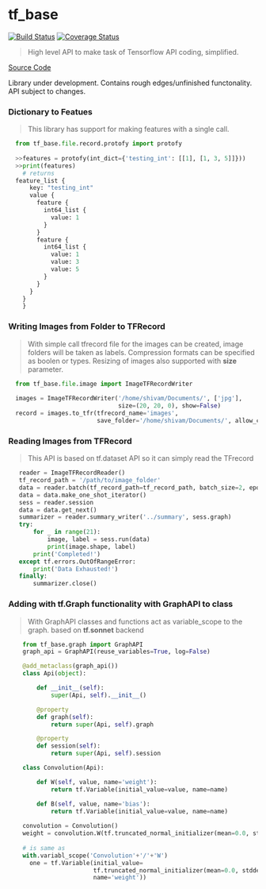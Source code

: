 tf_base
===
[![Build Status](https://travis-ci.com/Shivamagrawal2014/tf_base.svg?branch=master)](https://travis-ci.com/Shivamagrawal2014/tf_base)
[![Coverage Status](https://coveralls.io/repos/github/Shivamagrawal2014/tf_base/badge.svg?branch=master)](https://coveralls.io/github/Shivamagrawal2014/tf_base?branch=master)

>High level API to make task of Tensorflow API coding, simplified.

[Source Code](http://github.com/shivamagrawal2014/tf_base/)

Library under development. Contains rough edges/unfinished functonality. API subject to changes.

### Dictionary to Featues 
  >This library has support for making features with a single call. 
```python 
  from tf_base.file.record.protofy import protofy
  
  >>features = protofy(int_dict={'testing_int': [[1], [1, 3, 5]]}))
  >>print(features)
    # returns
  feature_list {
      key: "testing_int"
      value {
        feature {
          int64_list {
            value: 1
          }
        }
        feature {
          int64_list {
            value: 1
            value: 3
            value: 5
          }
        }
      }
    }
    }
```
### Writing Images from Folder to TFRecord
  > With simple call tfrecord file for the images can be created, image folders will be taken as labels. Compression
  formats can be specified as boolen or types. Resizing of images also supported with **size** parameter.
  
  ```python 
    from tf_base.file.image import ImageTFRecordWriter
    
    images = ImageTFRecordWriter('/home/shivam/Documents/', ['jpg'],
                                 size=(20, 20, 0), show=False)
    record = images.to_tfr(tfrecord_name='images',
                           save_folder='/home/shivam/Documents/', allow_compression=True)
  
  ```
 ### Reading Images from TFRecord
 
 > This API is based on tf.dataset API so it can simply read the TFrecord  
 ```python 
    reader = ImageTFRecordReader()
    tf_record_path = '/path/to/image_folder'
    data = reader.batch(tf_record_path=tf_record_path, batch_size=2, epochs_size=1)
    data = data.make_one_shot_iterator()
    sess = reader.session
    data = data.get_next()
    summarizer = reader.summary_writer('../summary', sess.graph)
    try:
        for _ in range(21):
            image, label = sess.run(data)
            print(image.shape, label)
        print('Completed!')
    except tf.errors.OutOfRangeError:
        print('Data Exhausted!')
    finally:
        summarizer.close()
 
 ```


### Adding with tf.Graph functionality with GraphAPI to class
> With GraphAPI classes and functions act as variable_scope to the graph. based on **tf.sonnet** backend 
```python 
    from tf_base.graph import GraphAPI
    graph_api = GraphAPI(reuse_variables=True, log=False)

    @add_metaclass(graph_api())
    class Api(object):

        def __init__(self):
            super(Api, self).__init__()

        @property
        def graph(self):
            return super(Api, self).graph

        @property
        def session(self):
            return super(Api, self).session

    class Convolution(Api):

        def W(self, value, name='weight'):
            return tf.Variable(initial_value=value, name=name)

        def B(self, value, name='bias'):
            return tf.Variable(initial_value=value, name=name)
            
    convolution = Convolution()
    weight = convolution.W(tf.truncated_normal_initializer(mean=0.0, stddev=1.0))
    
    # is same as 
    with.variabl_scope('Convolution'+'/'+'W')
      one = tf.Variable(initial_value=
                        tf.truncated_normal_initializer(mean=0.0, stddev=1.0), 
                        name='weight'))

```


